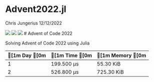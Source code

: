 Advent2022.jl
================
Chris Jungerius
12/12/2022

![](https://img.shields.io/badge/day%20📅-22-blue.png)
![](https://img.shields.io/badge/stars%20⭐-22-yellow.png)
![](https://img.shields.io/badge/days%20completed-17-red.png) \# Advent
of Code 2022

Solving Advent of Code 2022 using Julia

| \[1m Day \[0m | \[1m Time \[0m | \[1m Memory \[0m |
|---------------|----------------|------------------|
| 1             | 199.500 μs     | 55.30 KiB        |
| 2             | 526.800 μs     | 725.30 KiB       |
